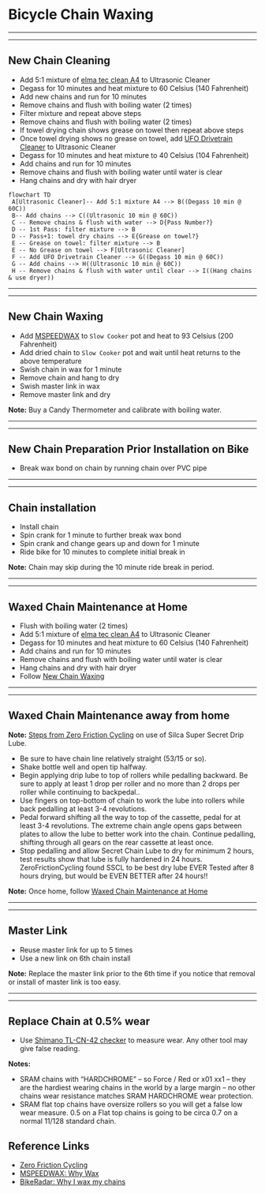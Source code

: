# Bicycle Chain Waxing

<!--
UPDATE
-->

-----

-----

## New Chain Cleaning

- Add 5:1 mixture of [elma tec clean A4](https://www.elma-ultrasonic.com/fileadmin/downloads/CleaningAgents/ProductInformation/EN/PI_elma%20tec%20clean%20A4_EN.pdf) to Ultrasonic Cleaner
- Degass for 10 minutes and heat mixture to 60 Celsius (140 Fahrenheit)
- Add new chains and run for 10 minutes
- Remove chains and flush with boiling water (2 times)
- Filter mixture and repeat above steps
- Remove chains and flush with boiling water (2 times)
- If towel drying chain shows grease on towel then repeat above steps
- Once towel drying shows no grease on towel, add [UFO Drivetrain Cleaner](https://ceramicspeed.com/products/ufo-drivetrain-cleaner-500-ml) to Ultrasonic Cleaner
- Degass for 10 minutes and heat mixture to 40 Celsius (104 Fahrenheit)
- Add chains and run for 10 minutes
- Remove chains and flush with boiling water until water is clear
- Hang chains and dry with hair dryer

```mermaid
flowchart TD
 A[Ultrasonic Cleaner]-- Add 5:1 mixture A4 --> B((Degass 10 min @ 60C))
 B-- Add chains --> C((Ultrasonic 10 min @ 60C))
 C -- Remove chains & flush with water --> D{Pass Number?}
 D -- 1st Pass: filter mixture --> B
 D -- Pass+1: towel dry chains --> E{Grease on towel?}
 E -- Grease on towel: filter mixture --> B
 E -- No Grease on towel --> F[Ultrasonic Cleaner]
 F -- Add UFO Drivetrain Cleaner --> G((Degass 10 min @ 60C))
 G -- Add chains --> H((Ultrasonic 10 min @ 60C))
 H -- Remove chains & flush with water until clear --> I((Hang chains & use dryer))
```

-----

-----

## New Chain Waxing

- Add [MSPEEDWAX](https://moltenspeedwax.com/collections/molten-speed-wax/products/copy-of-molten-speed-wax-3-lbs) to `Slow Cooker` pot and heat to 93 Celsius (200 Fahrenheit)
- Add dried chain to `Slow Cooker` pot and wait until heat returns to the above temperature
- Swish chain in wax for 1 minute
- Remove chain and hang to dry
- Swish master link in wax
- Remove master link and dry

**Note:** Buy a Candy Thermometer and calibrate with boiling water.

-----

-----

## New Chain Preparation Prior Installation on Bike

- Break wax bond on chain by running chain over PVC pipe

-----

-----

## Chain installation

- Install chain
- Spin crank for 1 minute to further break wax bond
- Spin crank and change gears up and down for 1 minute
- Ride bike for 10 minutes to complete initial break in

**Note:** Chain may skip during the 10 minute ride break in period.

-----

-----

## Waxed Chain Maintenance at Home

- Flush with boiling water (2 times)
- Add 5:1 mixture of [elma tec clean A4](https://www.elma-ultrasonic.com/fileadmin/downloads/CleaningAgents/ProductInformation/EN/PI_elma%20tec%20clean%20A4_EN.pdf) to Ultrasonic Cleaner
- Degass for 10 minutes and heat mixture to 60 Celsius (140 Fahrenheit)
- Add chains and run for 10 minutes
- Remove chains and flush with boiling water until water is clear
- Hang chains and dry with hair dryer
- Follow [New Chain Waxing](Bicycle-Chain-Waxing.md#new-chain-waxing)

-----

-----

## Waxed Chain Maintenance away from home

**Note:** [Steps from Zero Friction Cycling](https://zerofrictioncycling.com.au/wp-content/uploads/2020/10/Lubricant-detail-review-Silca-super-secret-drip-v1.1.pdf) on use of Silca Super Secret Drip Lube.

- Be sure to have chain line relatively straight (53/15 or so).
- Shake bottle well and open tip halfway.
- Begin applying drip lube to top of rollers while pedalling backward. Be sure to apply at least 1 drop per roller and no more than 2 drops per roller while continuing to backpedal..
- Use fingers on top-bottom of chain to work the lube into rollers while back pedalling at least 3-4 revolutions.
- Pedal forward shifting all the way to top of the cassette, pedal for at least 3-4 revolutions. The extreme chain angle opens gaps between plates to allow the lube to better work into the chain. Continue pedalling, shifting through all gears on the rear cassette at least once.
- Stop pedalling and allow Secret Chain Lube to dry for minimum 2 hours, test results show that lube is fully hardened in 24 hours. ZeroFrictionCycling found SSCL to be best dry lube EVER Tested after 8 hours drying, but would be EVEN BETTER after 24 hours!!

**Note:** Once home, follow [Waxed Chain Maintenance at Home](Bicycle-Chain-Waxing.md#waxed-chain-maintenance-at-home)

-----

-----

## Master Link

- Reuse master link for up to 5 times
- Use a new link on 6th chain install

**Note:** Replace the master link prior to the 6th time if you notice that removal or install of master link is too easy.

-----

-----

## Replace Chain at 0.5% wear

- Use [Shimano TL-CN-42 checker](https://www.amazon.com/dp/B00DT01OBC?psc=1&ref=ppx_yo2ov_dt_b_product_details) to measure wear. Any other tool may give false reading.

**Notes:** 

- SRAM chains with “HARDCHROME” – so Force / Red or x01  xx1 – they are the hardiest wearing chains in the world by a large margin – no other chains wear resistance matches SRAM HARDCHROME wear protection.
- SRAM flat top chains have oversize rollers so you will get a false low wear measure. 0.5 on a Flat top chains is going to be circa 0.7 on a normal 11/128 standard chain. 

## Reference Links

- [Zero Friction Cycling](https://zerofrictioncycling.com.au/)
- [MSPEEDWAX: Why Wax](https://moltenspeedwax.com/pages/why-wax)
- [BikeRadar: Why I wax my chains](https://www.bikeradar.com/advice/workshop/how-to-wax-a-chain)